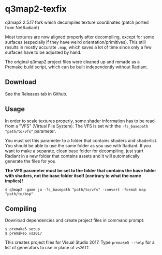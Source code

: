 # q3map2-texfix

q3map2 2.5.17 fork which decompiles texture coordinates (patch ported from NetRadiant)

Most textures are now aligned properly after decompiling, except for some surfaces (especially if they have weird orientation/primitives). This still results in mostly accurate `.map`, which saves a lot of time since only a few surfaces have to be adjusted by hand.

The original q3map2 project files were cleaned up and remade as a Premake build script, which can be built independently without Radiant.

## Download

See the Releases tab in Github.

## Usage

In order to scale textures properly, some shader information has to be read from a "VFS" (Virtual File System). The VFS is set with the `-fs_basepath "path/to/vfs"` parameter.

You must set this parameter to a folder that contains shaders and shaderlist. You should be able to use the same folder as you use with Radiant. If you want to make a separate, clean base folder for decompiling, just start Radiant in a new folder that contains assets and it will automatically generate the files for you.

**The VFS parameter must be set to the folder that contains the base folder with shaders, not the base folder itself (contrary to what the name implies)!**

```shell
$ q3map2 -game ja -fs_basepath "path/to/vfs" -convert -format map "path/to/bsp"
```

## Compiling

Download dependencies and create project files in command prompt:

```shell
$ premake5 setup
$ premake5 vs2017
```

This creates project files for Visual Studio 2017. Type `premake5 --help` for a list of generators to use in place of `vs2017`.
